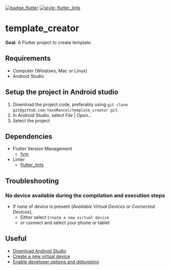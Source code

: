 [![badge_flutter]][link_flutter_release]
[![style: flutter_lints](https://img.shields.io/badge/style-flutter_lints-4BC0F5.svg)](https://pub.dev/packages/flutter_lints)

# template_creator
**Goal**: A Flutter project to create template.

## Requirements
* Computer (Windows, Mac or Linux)
* Android Studio

## Setup the project in Android studio
1. Download the project code, preferably using `git clone git@github.com:YannMancel/template_creator.git`.
2. In Android Studio, select *File* | *Open...*
3. Select the project

## Dependencies
* Flutter Version Management
    * [fvm][dependency_fvm]
* Linter
    * [flutter_lints][dependency_flutter_lints]

## Troubleshooting

### No device available during the compilation and execution steps
* If none of device is present (*Available Virtual Devices* or *Connected Devices*),
    * Either select `Create a new virtual device`
    * or connect and select your phone or tablet

## Useful
* [Download Android Studio][useful_android_studio]
* [Create a new virtual device][useful_virtual_device]
* [Enable developer options and debugging][useful_developer_options]

[badge_flutter]: https://img.shields.io/badge/flutter-v3.24.1-blue?logo=flutter
[link_flutter_release]: https://docs.flutter.dev/development/tools/sdk/releases
[dependency_fvm]: https://fvm.app/
[dependency_flutter_lints]: https://pub.dev/packages/flutter_lints
[useful_android_studio]: https://developer.android.com/studio
[useful_virtual_device]: https://developer.android.com/studio/run/managing-avds.html
[useful_developer_options]: https://developer.android.com/studio/debug/dev-options.html#enable

